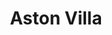 ---
title: "Aston Villa"
sortOrder: 20
client: "Urban Zoo / Aston Villa FC"
assetsBase: /images/portfolio/astonvilla
cover: /images/portfolio/cover_astonvilla.jpg
caseCover: /images/portfolio/astonvilla/astonvilla_hero.jpg
coverFile: astonvilla_hero.jpg
caseCoverFile: astonvilla_hero.jpg
caseSubtitle: "iPhone and Android App"
role: "UX/UI Designer"
timeframe: "Summer 2021"

intro: |
  I was tasked with designing an improved version of Urban Zoo’s templated app package for Aston Villa. The goal was to move beyond the standard offering and deliver a tailored experience that reflected the club’s brand and needs. My work focused on expanding the template with additional UI components, consolidating the user experience, and ensuring the new elements meshed seamlessly with existing features. 

blocks:
  - type: "cover"
    imageFile: astonvilla_hero.jpg
    alt: ""

  - type: "intro"

  - type: "image"
    images:
      - file: av_homescreen_02.jpg
        alt: "Aston Villa Home Screen"
        caption: ""
        ratio: "aspect-video"

  - type: "text"
    index: "01"
    heading: "Home Screen / Dynamic Modules"
    body: |
     Working closely with the CEO of Urban Zoo and Aston Villa’s Head of Digital, our small team rebuilt the app’s UI system from the ground up. A key focus was the home screen, which introduced a new dynamic match card module. This allowed fans to swipe between past results, live matches, upcoming fixtures, and the current league table, all from a single entry point.
     
     Additional modules were designed to appear conditionally, such as breaking news alerts, a “listen live” panel, a refreshed mini news carousel, and updated treatments for video and social media content within the main feed. Together these changes made the home screen more flexible, responsive, and engaging for supporters.
  
  - type: "image"
    images:
      - file: av_homescreen_modules_01.jpg
        alt: "Home Screen Components"
        caption: ""
        ratio: ""

  - type: "text"
    index: "02"
    heading: "Squad Profile"
    body: |
      As part of the overhaul I reworked and custom-styled the squad profile to feel more dynamic and tailored to Aston Villa. Players were presented as easily browsable cards, which opened into an overlay for deeper information. From there, supporters could swipe through additional cards showing a player’s biography, related news articles, and a performance radar. This approach made the squad section both more engaging and more functional, giving fans quick access to detail without breaking their browsing flow.

  - type: "image"
    images:
      - file: av_squadscreen_01.jpg
        alt: "Aston Villa Squad Screen"
        caption: ""
        ratio: "aspect-video"

  - type: "text"
    index: "03"
    heading: "Match Centre"
    body: |
      The Match Centre was redesigned to feel more immersive and useful for fans. Before kick-off it featured a branded countdown to the match, while during play it switched to a multi-tabbed layout where supporters could swipe between live updates, line-ups, match stats and more. For premium users the experience was expanded with deeper integration into Villa TV, giving access to exclusive video content and post-match coverage directly within the app.
      
  - type: "image"
    images:
      - file: av_matchcentre_01.jpg
        alt: "Aston Villa Match Centre"
        caption: ""
        ratio: "aspect-video"
        
        
  

---